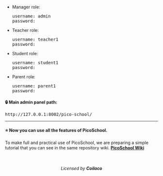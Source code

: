 
<ul>
  <li>
    Manager role:
<pre>
username: admin
password: 
</pre>
  </li>
  <li>
    Teacher role:
<pre>
username: teacher1
password: 
</pre>
  </li>
  <li>
    Student role:
<pre>
username: student1
password: 
</pre>
  </li>
  <li>
    Parent role:
<pre>
username: parent1
password:    
</pre>
  </li>
</ul>

<h4>
🔒 Main admin panel path:
</h4>
<pre>
http://127.0.0.1:8002/pico-school/
</pre>

<hr>
<h4>
⭐️ Now you can use all the features of PicoSchool.
</h4>

<p>
To make full and practical use of PicoSchool, we are preparing a simple tutorial that you can see in the same repository wiki.
<b>
  <a href="https://github.com/AminAliH47/PicoSchool/wiki">PicoSchool Wiki</a>  
</b>
</p>

<br>
<h6 align="center">
  Licensed by <b>Coilaco</b>
</h6>
